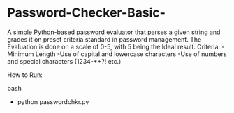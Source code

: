 # Password-Checker-Basic-
A simple Python-based password evaluator that parses a given string and grades it on preset criteria standard in password management.
The Evaluation is done on a scale of 0-5, with 5 being the Ideal result.
Criteria:
-Minimum Length
-Use of capital and lowercase characters
-Use of numbers and special characters (1234-*+?! etc.)

How to Run:

 bash
- python passwordchkr.py


